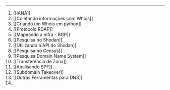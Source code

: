 
---

1. [[IANA]]
2. [[Coletando informações com Whois]]
3. [[Criando um Whois em python]]
4. [[Protocolo RDAP]]
5. [[Mapeando a Infra - BGP]]
6. [[Pesquisa no Shodan]]
7. [[Utilizando a API do Shodan]]
8. [[Pesquisa no Censys]]
9. [[Pesquisa Domain Name System]]
10. [[Transferência de Zona]]
11. [[Analisando SPF]]
12. [[Subdomain Takeover]]
13. [[Outras Ferramentas para DNS]]
14. 